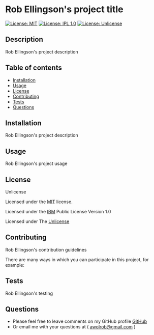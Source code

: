 # Rob Ellingson's project title

[![License: MIT](https://img.shields.io/badge/License-MIT-yellow.svg)](https://opensource.org/licenses/MIT)
[![License: IPL 1.0](https://img.shields.io/badge/License-IPL%201.0-blue.svg)](https://opensource.org/licenses/IPL-1.0)
[![License: Unlicense](https://img.shields.io/badge/license-Unlicense-blue.svg)](http://unlicense.org/)
## Description
Rob Ellingson's project description

## Table of contents
- [Installation](#installation)
- [Usage](#usage)
- [License](#license)
- [Contributing](#contributing)
- [Tests](#tests)
- [Questions](#questions)
  
## Installation
Rob Ellingson's project description

## Usage
Rob Ellingson's project usage

## License
Unlicense

Licensed under the [MIT](https://opensource.org/licenses/MIT) license.

Licensed under the [IBM](https://opensource.org/licenses/IPL-1.0) Public License Version 1.0 

Licensed under The [Unlicense](http://unlicense.org/)

## Contributing
Rob Ellingson's contribution guidelines

There are many ways in which you can participate in this project, for example:

## Tests
Rob Ellingson's testing


## Questions
* Please feel free to leave comments on my GitHub profile [GitHub](https://github.com/awolrob)
* Or email me with your questions at ( [awolrob@gmail.com](mailto:awolrob@gmail.com) )
 